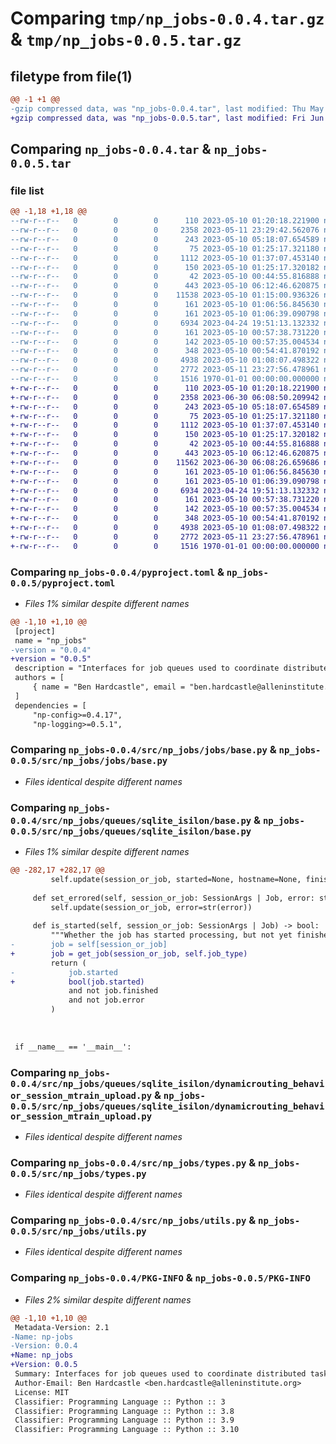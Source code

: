 # Comparing `tmp/np_jobs-0.0.4.tar.gz` & `tmp/np_jobs-0.0.5.tar.gz`

## filetype from file(1)

```diff
@@ -1 +1 @@
-gzip compressed data, was "np_jobs-0.0.4.tar", last modified: Thu May 11 23:29:42 2023, max compression
+gzip compressed data, was "np_jobs-0.0.5.tar", last modified: Fri Jun 30 06:08:50 2023, max compression
```

## Comparing `np_jobs-0.0.4.tar` & `np_jobs-0.0.5.tar`

### file list

```diff
@@ -1,18 +1,18 @@
--rw-r--r--   0        0        0      110 2023-05-10 01:20:18.221900 np_jobs-0.0.4/README.md
--rw-r--r--   0        0        0     2358 2023-05-11 23:29:42.562076 np_jobs-0.0.4/pyproject.toml
--rw-r--r--   0        0        0      243 2023-05-10 05:18:07.654589 np_jobs-0.0.4/src/np_jobs/__init__.py
--rw-r--r--   0        0        0       75 2023-05-10 01:25:17.321180 np_jobs-0.0.4/src/np_jobs/jobs/__init__.py
--rw-r--r--   0        0        0     1112 2023-05-10 01:37:07.453140 np_jobs-0.0.4/src/np_jobs/jobs/base.py
--rw-r--r--   0        0        0      150 2023-05-10 01:25:17.320182 np_jobs-0.0.4/src/np_jobs/jobs/pipeline_sorting.py
--rw-r--r--   0        0        0       42 2023-05-10 00:44:55.816888 np_jobs-0.0.4/src/np_jobs/queues/__init__.py
--rw-r--r--   0        0        0      443 2023-05-10 06:12:46.620875 np_jobs-0.0.4/src/np_jobs/queues/sqlite_isilon/__init__.py
--rw-r--r--   0        0        0    11538 2023-05-10 01:15:00.936326 np_jobs-0.0.4/src/np_jobs/queues/sqlite_isilon/base.py
--rw-r--r--   0        0        0      161 2023-05-10 01:06:56.845630 np_jobs-0.0.4/src/np_jobs/queues/sqlite_isilon/codeocean_upload_queue.py
--rw-r--r--   0        0        0      161 2023-05-10 01:06:39.090798 np_jobs-0.0.4/src/np_jobs/queues/sqlite_isilon/datajoint_upload_queue.py
--rw-r--r--   0        0        0     6934 2023-04-24 19:51:13.132332 np_jobs-0.0.4/src/np_jobs/queues/sqlite_isilon/dynamicrouting_behavior_session_mtrain_upload.py
--rw-r--r--   0        0        0      161 2023-05-10 00:57:38.731220 np_jobs-0.0.4/src/np_jobs/queues/sqlite_isilon/pipeline_npexp_upload_queue.py
--rw-r--r--   0        0        0      142 2023-05-10 00:57:35.004534 np_jobs-0.0.4/src/np_jobs/queues/sqlite_isilon/pipeline_qc_queue.py
--rw-r--r--   0        0        0      348 2023-05-10 00:54:41.870192 np_jobs-0.0.4/src/np_jobs/queues/sqlite_isilon/pipeline_sorting_queue.py
--rw-r--r--   0        0        0     4938 2023-05-10 01:08:07.498322 np_jobs-0.0.4/src/np_jobs/types.py
--rw-r--r--   0        0        0     2772 2023-05-11 23:27:56.478961 np_jobs-0.0.4/src/np_jobs/utils.py
--rw-r--r--   0        0        0     1516 1970-01-01 00:00:00.000000 np_jobs-0.0.4/PKG-INFO
+-rw-r--r--   0        0        0      110 2023-05-10 01:20:18.221900 np_jobs-0.0.5/README.md
+-rw-r--r--   0        0        0     2358 2023-06-30 06:08:50.209942 np_jobs-0.0.5/pyproject.toml
+-rw-r--r--   0        0        0      243 2023-05-10 05:18:07.654589 np_jobs-0.0.5/src/np_jobs/__init__.py
+-rw-r--r--   0        0        0       75 2023-05-10 01:25:17.321180 np_jobs-0.0.5/src/np_jobs/jobs/__init__.py
+-rw-r--r--   0        0        0     1112 2023-05-10 01:37:07.453140 np_jobs-0.0.5/src/np_jobs/jobs/base.py
+-rw-r--r--   0        0        0      150 2023-05-10 01:25:17.320182 np_jobs-0.0.5/src/np_jobs/jobs/pipeline_sorting.py
+-rw-r--r--   0        0        0       42 2023-05-10 00:44:55.816888 np_jobs-0.0.5/src/np_jobs/queues/__init__.py
+-rw-r--r--   0        0        0      443 2023-05-10 06:12:46.620875 np_jobs-0.0.5/src/np_jobs/queues/sqlite_isilon/__init__.py
+-rw-r--r--   0        0        0    11562 2023-06-30 06:08:26.659686 np_jobs-0.0.5/src/np_jobs/queues/sqlite_isilon/base.py
+-rw-r--r--   0        0        0      161 2023-05-10 01:06:56.845630 np_jobs-0.0.5/src/np_jobs/queues/sqlite_isilon/codeocean_upload_queue.py
+-rw-r--r--   0        0        0      161 2023-05-10 01:06:39.090798 np_jobs-0.0.5/src/np_jobs/queues/sqlite_isilon/datajoint_upload_queue.py
+-rw-r--r--   0        0        0     6934 2023-04-24 19:51:13.132332 np_jobs-0.0.5/src/np_jobs/queues/sqlite_isilon/dynamicrouting_behavior_session_mtrain_upload.py
+-rw-r--r--   0        0        0      161 2023-05-10 00:57:38.731220 np_jobs-0.0.5/src/np_jobs/queues/sqlite_isilon/pipeline_npexp_upload_queue.py
+-rw-r--r--   0        0        0      142 2023-05-10 00:57:35.004534 np_jobs-0.0.5/src/np_jobs/queues/sqlite_isilon/pipeline_qc_queue.py
+-rw-r--r--   0        0        0      348 2023-05-10 00:54:41.870192 np_jobs-0.0.5/src/np_jobs/queues/sqlite_isilon/pipeline_sorting_queue.py
+-rw-r--r--   0        0        0     4938 2023-05-10 01:08:07.498322 np_jobs-0.0.5/src/np_jobs/types.py
+-rw-r--r--   0        0        0     2772 2023-05-11 23:27:56.478961 np_jobs-0.0.5/src/np_jobs/utils.py
+-rw-r--r--   0        0        0     1516 1970-01-01 00:00:00.000000 np_jobs-0.0.5/PKG-INFO
```

### Comparing `np_jobs-0.0.4/pyproject.toml` & `np_jobs-0.0.5/pyproject.toml`

 * *Files 1% similar despite different names*

```diff
@@ -1,10 +1,10 @@
 [project]
 name = "np_jobs"
-version = "0.0.4"
+version = "0.0.5"
 description = "Interfaces for job queues used to coordinate distributed tasks for Mindscope Neuropixels workflows."
 authors = [
     { name = "Ben Hardcastle", email = "ben.hardcastle@alleninstitute.org" },
 ]
 dependencies = [
     "np-config>=0.4.17",
     "np-logging>=0.5.1",
```

### Comparing `np_jobs-0.0.4/src/np_jobs/jobs/base.py` & `np_jobs-0.0.5/src/np_jobs/jobs/base.py`

 * *Files identical despite different names*

### Comparing `np_jobs-0.0.4/src/np_jobs/queues/sqlite_isilon/base.py` & `np_jobs-0.0.5/src/np_jobs/queues/sqlite_isilon/base.py`

 * *Files 1% similar despite different names*

```diff
@@ -282,17 +282,17 @@
         self.update(session_or_job, started=None, hostname=None, finished=None, errored=None)
     
     def set_errored(self, session_or_job: SessionArgs | Job, error: str | Exception) -> None:
         self.update(session_or_job, error=str(error))
     
     def is_started(self, session_or_job: SessionArgs | Job) -> bool:
         """Whether the job has started processing, but not yet finished."""
-        job = self[session_or_job]
+        job = get_job(session_or_job, self.job_type)
         return (
-            job.started
+            bool(job.started)
             and not job.finished
             and not job.error
         )
 
 
 
 if __name__ == '__main__':
```

### Comparing `np_jobs-0.0.4/src/np_jobs/queues/sqlite_isilon/dynamicrouting_behavior_session_mtrain_upload.py` & `np_jobs-0.0.5/src/np_jobs/queues/sqlite_isilon/dynamicrouting_behavior_session_mtrain_upload.py`

 * *Files identical despite different names*

### Comparing `np_jobs-0.0.4/src/np_jobs/types.py` & `np_jobs-0.0.5/src/np_jobs/types.py`

 * *Files identical despite different names*

### Comparing `np_jobs-0.0.4/src/np_jobs/utils.py` & `np_jobs-0.0.5/src/np_jobs/utils.py`

 * *Files identical despite different names*

### Comparing `np_jobs-0.0.4/PKG-INFO` & `np_jobs-0.0.5/PKG-INFO`

 * *Files 2% similar despite different names*

```diff
@@ -1,10 +1,10 @@
 Metadata-Version: 2.1
-Name: np-jobs
-Version: 0.0.4
+Name: np_jobs
+Version: 0.0.5
 Summary: Interfaces for job queues used to coordinate distributed tasks for Mindscope Neuropixels workflows.
 Author-Email: Ben Hardcastle <ben.hardcastle@alleninstitute.org>
 License: MIT
 Classifier: Programming Language :: Python :: 3
 Classifier: Programming Language :: Python :: 3.8
 Classifier: Programming Language :: Python :: 3.9
 Classifier: Programming Language :: Python :: 3.10
```

